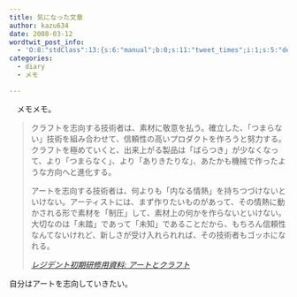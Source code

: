 ```yaml
---
title: 気になった文章
author: kazu634
date: 2008-03-12
wordtwit_post_info:
  - 'O:8:"stdClass":13:{s:6:"manual";b:0;s:11:"tweet_times";i:1;s:5:"delay";i:0;s:7:"enabled";i:1;s:10:"separation";s:2:"60";s:7:"version";s:3:"3.7";s:14:"tweet_template";b:0;s:6:"status";i:2;s:6:"result";a:0:{}s:13:"tweet_counter";i:2;s:13:"tweet_log_ids";a:1:{i:0;i:3811;}s:9:"hash_tags";a:0:{}s:8:"accounts";a:1:{i:0;s:7:"kazu634";}}'
categories:
  - diary
  - メモ

---
```

<div class="section">
<p>
    　メモメモ。
</p>
  
<blockquote title="レジデント初期研修用資料" cite="http://medt00lz.s59.xrea.com/blog/archives/2008/03/post_616.html">
<p>
      クラフトを志向する技術者は、素材に敬意を払う。確立した、「つまらない」技術を組み合わせて、信頼性の高いプロダクトを作ろうと努力する。クラフトを極めていくと、出来上がる製品は「ばらつき」が少なくなって、より「つまらなく」、より「ありきたりな」、あたかも機械で作ったような方向へと進化する。
</p>
    
<p>
      アートを志向する技術者は、何よりも「内なる情熱」を持ちつづけないといけない。アーティストには、まず作りたいものがあって、その情熱に動かされる形で素材を「制圧」して、素材上の何かを作らないといけない。大切なのは「未踏」であって「未知」であることだから、もちろん信頼性なんてないけれど、新しさが受け入れられれば、その技術者もゴッホになれる。
</p>
    
<p>
<cite><a href="http://medt00lz.s59.xrea.com/blog/archives/2008/03/post_616.html" onclick="__gaTracker('send', 'event', 'outbound-article', 'http://medt00lz.s59.xrea.com/blog/archives/2008/03/post_616.html', 'レジデント初期研修用資料: アートとクラフト');" target="_blank">レジデント初期研修用資料: アートとクラフト</a></cite>
</p>
</blockquote>
  
<p>
    自分はアートを志向していきたい。
</p>
</div>
